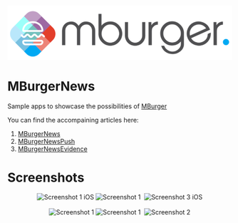<p align="center" >
<img src="https://raw.githubusercontent.com/Mumble-SRL/MBurger-iOS/master/Images/logo.png" alt="MBurger Logo" title="MBurger Logo">
</p>

# MBurgerNews

Sample apps to showcase the possibilities of [MBurger](https://web.mburger.cloud/)


You can find the accompaining articles here:  

1. [MBurgerNews](https://web.mburger.cloud/article/mburger-samples-news)
2. [MBurgerNewsPush](https://web.mburger.cloud/article/mburger-samples-push-notifications)
3. [MBurgerNewsEvidence](https://web.mburger.cloud/article/mburger-samples-push-notifications)

# Screenshots
<p align="center">
<img src="https://raw.githubusercontent.com/Mumble-SRL/MBurger-Samples/master/iOS/3.%20MBurgerNewsEvidence/Images/Screenshot1.png" alt="Screenshot 1 iOS" title="Screenshot 1" width="250">
<img src="https://raw.githubusercontent.com/Mumble-SRL/MBurger-Samples/master/iOS/2.%20MBurgerNewsPush/Images/Screenshot1.png" alt="Screenshot 1" title="Screenshot 2 iOS" width="250">
<span style="display:inline-block; width: 50;"></span>
<img src="https://raw.githubusercontent.com/Mumble-SRL/MBurger-Samples/master/iOS/3.%20MBurgerNewsEvidence/Images/Screenshot2.png" alt="Screenshot 3 iOS" title="Screenshot 2" width="250">
<br><br>
  <img src="https://raw.githubusercontent.com/Mumble-SRL/MBurger-Samples/master/Android/3_MBurgerNewsEvidence/Images/Screenshot_1.png" alt="Screenshot 1" title="Screenshot 1 Android" width="250">
 <img src="https://raw.githubusercontent.com/Mumble-SRL/MBurger-Samples/master/Android/2_MBurgerNewsPush/Images/SShot1.png" alt="Screenshot 1" title="Screenshot 1 Android" width="250">
<span style="display:inline-block; width: 50;"></span>
<img src="https://raw.githubusercontent.com/Mumble-SRL/MBurger-Samples/master/Android/1_MBurgerNews/Images/SShot2.png" alt="Screenshot 2" title="Screenshot 3 Android" width="250">
</p>